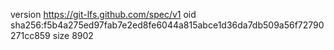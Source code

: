 version https://git-lfs.github.com/spec/v1
oid sha256:f5b4a275ed97fab7e2ed8fe6044a815abce1d36da7db509a56f72790271cc859
size 8902
